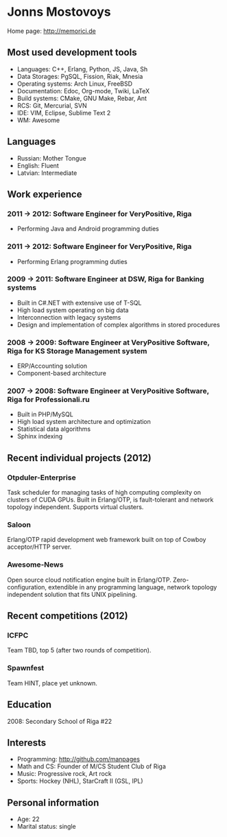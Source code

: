 Jonns Mostovoys
===============

Home page: http://memorici.de

## Most used development tools ##

  - Languages: C++, Erlang, Python, JS, Java, Sh
  - Data Storages: PgSQL, Fission, Riak, Mnesia
  - Operating systems: Arch Linux, FreeBSD
  - Documentation: Edoc, Org-mode, Twiki, LaTeX
  - Build systems: CMake, GNU Make, Rebar, Ant
  - RCS: Git, Mercurial, SVN
  - IDE: VIM, Eclipse, Sublime Text 2
  - WM: Awesome

## Languages ##

  - Russian: Mother Tongue
  - English: Fluent
  - Latvian: Intermediate

## Work experience ##

### **2011 → 2012**: Software Engineer for VeryPositive, Riga ###

  - Performing Java and Android programming duties

### **2011 → 2012**: Software Engineer for VeryPositive, Riga ### 

  - Performing Erlang programming duties

### **2009 → 2011**: Software Engineer at DSW, Riga for Banking systems ###

  - Built in C\#.NET with extensive use of T-SQL
  - High load system operating on big data
  - Interconnection with legacy systems
  - Design and implementation of complex algorithms in stored procedures

### **2008 → 2009**: Software Engineer at VeryPositive Software, Riga for KS Storage Management system ###

  - ERP/Accounting solution
  - Component-based architecture

### **2007 → 2008**: Software Engineer at VeryPositive Software, Riga for Professionali.ru ###

  - Built in PHP/MySQL
  - High load system architecture and optimization
  - Statistical data algorithms
  - Sphinx indexing

## Recent individual projects (2012) ##

### Otpduler-Enterprise ###

Task scheduler for managing tasks of high computing complexity 
on clusters of CUDA GPUs. Built in Erlang/OTP, is fault-tolerant and network topology
independent. Supports virtual clusters.

### Saloon ###
Erlang/OTP rapid development web framework built on top of Cowboy acceptor/HTTP server.

### Awesome-News ###
Open source cloud notification engine built in Erlang/OTP. 
Zero-configuration, extendible in any programming language, network topology independent 
solution that fits UNIX pipelining.

## Recent competitions (2012) ##

### ICFPC ###

Team TBD, top 5 (after two rounds of competition).

### Spawnfest ###

Team HINT, place yet unknown.

## Education ##

2008: Secondary School of Riga #22

## Interests ##
  - Programming: http://github.com/manpages
  - Math and CS: Founder of M/CS Student Club of Riga
  - Music: Progressive rock, Art rock
  - Sports: Hockey (NHL), StarCraft II (GSL, IPL)

## Personal information ##
  - Age: 22
  - Marital status: single

